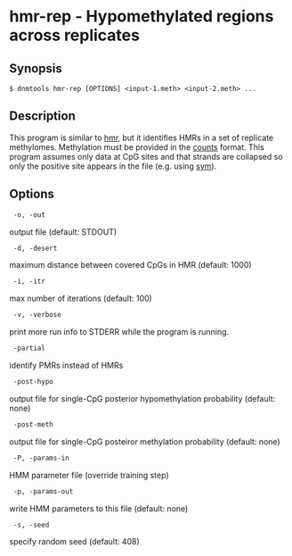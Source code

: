 # hmr-rep - Hypomethylated regions across replicates

## Synopsis
```shell
$ dnmtools hmr-rep [OPTIONS] <input-1.meth> <input-2.meth> ...
```

## Description

This program is similar to [hmr](../hmr), but it identifies
HMRs in a set of replicate methylomes. Methylation must be provided in
the [counts](../counts) format. This program assumes
only data at CpG sites and that strands are collapsed so only the
positive site appears in the file (e.g. using
[sym](../sym)).

## Options

```txt
 -o, -out
```
output file (default: STDOUT)
```txt
 -d, -desert
```
maximum distance between covered CpGs in HMR (default: 1000)

```txt
 -i, -itr
```
max number of iterations (default: 100)
```txt
 -v, -verbose
```
print more run info to STDERR while the program is running.
```txt
 -partial
```
identify PMRs instead of HMRs
```txt
 -post-hypo
```
output file for single-CpG posterior hypomethylation probability (default: none)

```txt
 -post-meth
```
output file for single-CpG posteiror methylation probability (default: none)

```txt
 -P, -params-in
```
HMM parameter file (override training step)
```txt
 -p, -params-out
```
write HMM parameters to this file (default: none)
```txt
 -s, -seed
```
specify random seed (default: 408)


